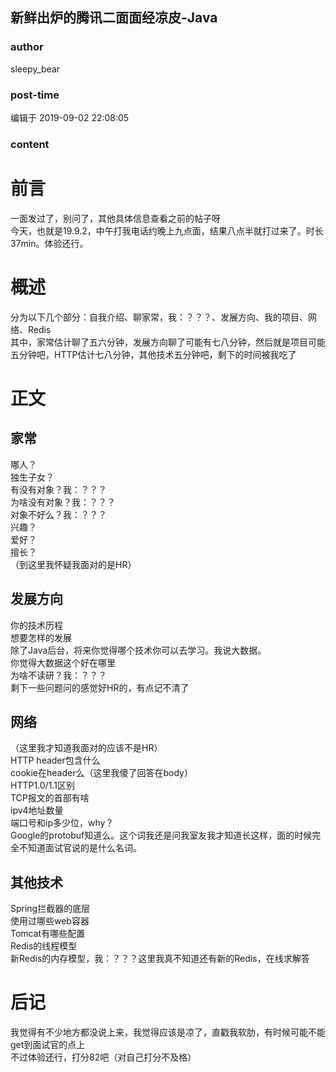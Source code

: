 ## 新鲜出炉的腾讯二面面经凉皮-Java
### author 
sleepy_bear
### post-time 

编辑于  2019-09-02 22:08:05
### content 
<div class="post-topic-des nc-post-content">
 <h1>
  前言
 </h1>
 <div>
  一面发过了，别问了，其他具体信息查看之前的帖子呀
 </div>
 <div>
  今天，也就是19.9.2，中午打我电话约晚上九点面，结果八点半就打过来了。时长37min。体验还行。
 </div>
 <h1>
  概述
 </h1>
 <div>
  分为以下几个部分：自我介绍、聊家常，我：？？？、发展方向、我的项目、网络、Redis
 </div>
 <div>
  其中，家常估计聊了五六分钟，发展方向聊了可能有七八分钟，然后就是项目可能五分钟吧，HTTP估计七八分钟，其他技术五分钟吧，剩下的时间被我吃了
 </div>
 <h1>
  正文
 </h1>
 <h2>
  家常
 </h2>
 <div>
  哪人？
 </div>
 <div>
  独生子女？
 </div>
 <div>
  有没有对象？我：？？？
 </div>
 <div>
  为啥没有对象？我：？？？
 </div>
 <div>
  对象不好么？我：？？？
 </div>
 <div>
  兴趣？
 </div>
 <div>
  爱好？
 </div>
 <div>
  擅长？
 </div>
 <div>
  （到这里我怀疑我面对的是HR）
 </div>
 <h2>
  发展方向
 </h2>
 <div>
  你的技术历程
 </div>
 <div>
  想要怎样的发展
 </div>
 <div>
  除了Java后台，将来你觉得哪个技术你可以去学习。我说大数据。
 </div>
 <div>
  你觉得大数据这个好在哪里
 </div>
 <div>
  为啥不读研？我：？？？
 </div>
 <div>
  剩下一些问题问的感觉好HR的，有点记不清了
 </div>
 <h2>
  网络
 </h2>
 <div>
  （这里我才知道我面对的应该不是HR）
 </div>
 <div>
  HTTP header包含什么
 </div>
 <div>
  cookie在header么（这里我傻了回答在body）
 </div>
 <div>
  HTTP1.0/1.1区别
 </div>
 <div>
  TCP报文的首部有啥
 </div>
 <div>
  ipv4地址数量
 </div>
 <div>
  端口号和ip多少位，why？
 </div>
 <div>
  Google的protobuf知道么。这个词我还是问我室友我才知道长这样，面的时候完全不知道面试官说的是什么名词。
  <br/>
 </div>
 <h2>
  其他技术
 </h2>
 <div>
  Spring拦截器的底层
 </div>
 <div>
  使用过哪些web容器
 </div>
 <div>
  Tomcat有哪些配置
 </div>
 <div>
  Redis的线程模型
 </div>
 <div>
  新Redis的内存模型，我：？？？这里我真不知道还有新的Redis，在线求解答
 </div>
 <h1>
  后记
 </h1>
 <div>
  我觉得有不少地方都没说上来，我觉得应该是凉了，直戳我软肋，有时候可能不能get到面试官的点上
 </div>
 <div>
  不过体验还行，打分82吧（对自己打分不及格）
 </div>
</div>
